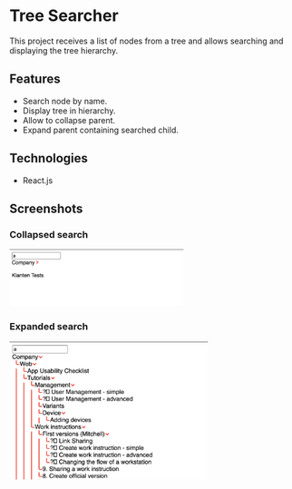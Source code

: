 # Tree Searcher
<!-- ❌ Don't Delete This Comment ❌
Project short description:
React component to search for and display nodes from a tree.
Project Topics (Tags):
css html php javascript react
-->

This project receives a list of nodes from a tree and allows searching and displaying the tree hierarchy.

## Features

* Search node by name.
* Display tree in hierarchy.
* Allow to collapse parent.
* Expand parent containing searched child.

## Technologies

* React.js

<!-- ## How to run

## Analyze

### System Design

### Database schema

### UML Diagrams -->

## Screenshots

### Collapsed search

[<img src="docs/rsc/tree-collapsed.png" height="100">](docs/rsc/tree-collapsed.png)

### Expanded search

[<img src="docs/rsc/tree-expanded.png" width="350">](docs/rsc/tree-expanded.png)
